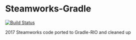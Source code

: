 # Steamworks-Gradle
[![Build Status](https://travis-ci.org/FRC-6420/Steamworks-Gradle.svg?branch=2017)](https://travis-ci.org/FRC-6420/Steamworks-Gradle)

2017 Steamworks code ported to Gradle-RIO and cleaned up
